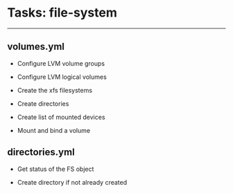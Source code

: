 



# Tasks: file-system
  
---  

## volumes.yml


* Configure LVM volume groups

* Configure LVM logical volumes

* Create the xfs filesystems

* Create directories

* Create list of mounted devices

* Mount and bind a volume  

## directories.yml


* Get status of the FS object

* Create directory if not already created